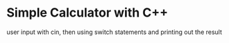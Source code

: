 # Simple Calculator with C++

user input with cin, then using switch statements and printing out the result
